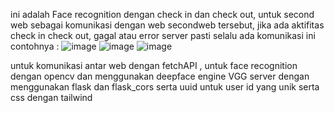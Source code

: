 ini adalah Face recognition dengan check in dan check out, untuk second web sebagai komunikasi dengan web secondweb tersebut, jika ada aktifitas check in check out, gagal atau error server pasti selalu ada komunikasi
ini contohnya :
![image](https://github.com/user-attachments/assets/cd901f1e-362d-4ddb-bfa7-d730e513c7be)
![image](https://github.com/user-attachments/assets/7521f3f5-c851-417f-a3e0-612d3ef65781)
![image](https://github.com/user-attachments/assets/a24feb09-6c75-47db-8667-099ebc9ba761)

untuk komunikasi antar web dengan fetchAPI , untuk face recognition dengan opencv dan menggunakan deepface engine VGG server dengan menggunakan flask dan flask_cors serta uuid untuk user id yang unik serta css dengan tailwind
